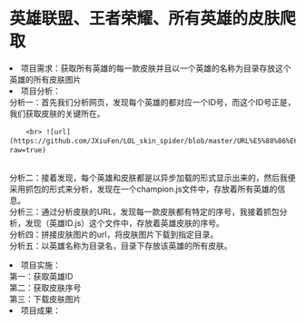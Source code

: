 # 英雄联盟、王者荣耀、所有英雄的皮肤爬取
<li>项目需求：获取所有英雄的每一款皮肤并且以一个英雄的名称为目录存放这个英雄的所有皮肤图片
<br><li>项目分析：
        <br>分析一：首先我们分析网页，发现每个英雄的都对应一个ID号，而这个ID号正是，我们获取皮肤的关键所在。
        
        <br> ![url](https://github.com/JXiuFen/LOL_skin_spider/blob/master/URL%E5%88%86%E6%9E%90.png?raw=true)
        
 <br>分析二：接着发现，每个英雄和皮肤都是以异步加载的形式显示出来的，然后我便采用抓包的形式来分析，发现在一个champion.js文件中，存放着所有英雄的信息。
        <br>分析三：通过分析皮肤的URL，发现每一款皮肤都有特定的序号，我接着抓包分析，发现（英雄ID.js）这个文件中，存放着英雄皮肤的序号。
        <br>分析四：拼接皮肤图片的url，将皮肤图片下载到指定目录。
        <br>分析五：以英雄名称为目录名，目录下存放该英雄的所有皮肤。
<br><li>项目实施：<br>第一：获取英雄ID<br>第二：获取皮肤序号<br>第三：下载皮肤图片
<br><li>项目成果：


